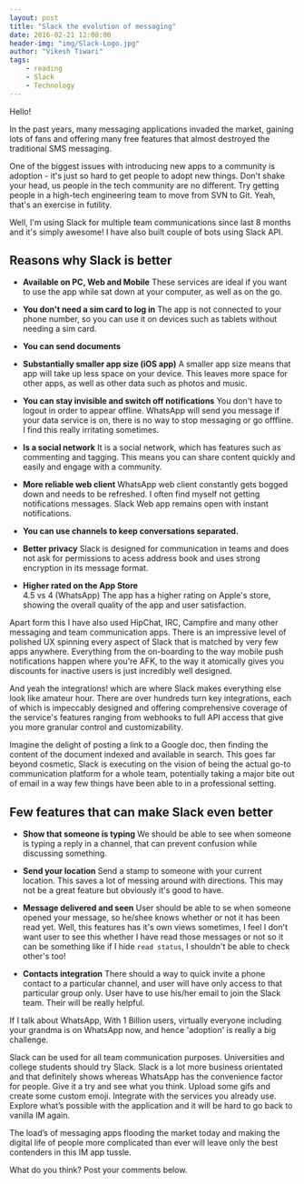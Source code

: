 ```yaml
---
layout: post
title: "Slack the evolution of messaging"
date: 2016-02-21 12:00:00
header-img: "img/Slack-Logo.jpg"
author: "Vikesh Tiwari"
tags:
    - reading
    - Slack
    - Technology
---
```


Hello!

In the past years, many messaging applications invaded the market, gaining lots of fans and offering many free features that almost destroyed the traditional SMS messaging.

One of the biggest issues with introducing new apps to a community is adoption - it's just so hard to get people to adopt new things. Don't shake your head, us people in the tech community are no different. Try getting people in a high-tech engineering team to move from SVN to Git. Yeah, that's an exercise in futility. 

Well, I'm using Slack for multiple team communications since last 8 months and it's simply awesome! I have also built couple of bots using Slack API. 

## Reasons why Slack is better


-  **Available on PC, Web and Mobile**
    These services are ideal if you want to use the app while sat down at your computer, as well as on the go. 

- **You don't need a sim card to log in**
    The app is not connected to your phone number, so you can use it on devices such as tablets without needing a sim card.

- **You can send documents**

- **Substantially smaller app size (iOS app)**
    A smaller app size means that app will take up less space on your device. This leaves more space for other apps, as well as other data such as photos and music.

- **You can stay invisible and switch off notifications**
    You don't have to logout in order to appear offline. WhatsApp will send you message if your data service is on, there is no way to stop messaging or go offfline. I find this really irritating sometimes. 

- **Is a social network**
    It is a social network, which has features such as commenting and tagging. This means you can share content quickly and easily and engage with a community.
    
- **More reliable web client**
    WhatsApp web client constantly gets bogged down and needs to be refreshed. I often find myself not getting notifications messages. Slack Web app remains open with instant notifications.
    
- **You can use channels to keep conversations separated.**

- **Better privacy**
    Slack is designed for communication in teams and does not ask for permissions to acess address book and uses strong encryption in its message format.

- **Higher rated on the App Store**   
    4.5 vs 4 (WhatsApp)
    The app has a higher rating on Apple's store, showing the overall quality of the app and user satisfaction.

Apart form this I have also used HipChat, IRC, Campfire and many other messaging and team communication apps. There is an impressive level of polished UX spinning every aspect of Slack that is matched by very few apps anywhere. Everything from the on-boarding to the way mobile push notifications happen where you're AFK, to the way it atomically gives you discounts for inactive users is just incredibly well designed.
 
And yeah the integrations! which are where Slack makes everything else look like amateur hour. There are over hundreds turn key integrations, each of which is impeccably designed and offering comprehensive coverage of the service's features ranging from webhooks to full API access that give you more granular control and customizability.

Imagine the delight of posting a link to a Google doc, then finding the content of the document indexed and available in search. This goes far beyond cosmetic, Slack is executing on the vision of being the actual go-to communication platform for a whole team, potentially taking a major bite out of email in a way few things have been able to in a professional setting. 


## Few features that can make Slack even better

- **Show that someone is typing**
    We should be able to see when someone is typing a reply in a channel, that can prevent confusion while discussing something. 

- **Send your location**
    Send a stamp to someone with your current location. This saves a lot of messing around with directions. This may not be a great feature but obviously it's good to have.

- **Message delivered and seen**
    User should be able to se when someone opened your message, so he/shee knows whether or not it has been read yet. Well, this features has it's own views sometimes, I feel I don't want user to see this whether I have read those messages or not so it can be something like if I hide `read status`, I shouldn't be able to check other's too!

- **Contacts integration**
    There should a way to quick invite a phone contact to a particular channel, and user will have only access to that particular group only. User have to use his/her email to join the Slack team. Their will be really helpful.
    
If I talk about WhatsApp, With 1 Billion users, virtually everyone including your grandma is on WhatsApp now, and hence 'adoption' is really a big challenge. 


Slack can be used for all team communication purposes. Universities and college students should try Slack. Slack is a lot more business orientated and that definitely shows whereas WhatsApp has the convenience factor for people. Give it a try and see what you think. Upload some gifs and create some custom emoji. Integrate with the services you already use. Explore what’s possible with the application and it will be hard to go back to vanilla IM again.       
    
The load’s of messaging apps flooding the market today and making the digital life of people more complicated than ever will leave only the best contenders in this IM app tussle.

What do you think? Post your comments below. 